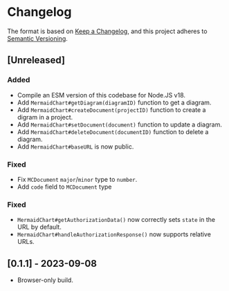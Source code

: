 # Changelog

The format is based on [Keep a Changelog](https://keepachangelog.com/en/1.0.0/),
and this project adheres to [Semantic Versioning](https://semver.org/spec/v2.0.0.html).

## [Unreleased]

### Added

- Compile an ESM version of this codebase for Node.JS v18.
- Add `MermaidChart#getDiagram(diagramID)` function to get a diagram.
- Add `MermaidChart#createDocument(projectID)` function to create a digram in a project.
- Add `MermaidChart#setDocument(document)` function to update a diagram.
- Add `MermaidChart#deleteDocument(documentID)` function to delete a diagram.
- Add `MermaidChart#baseURL` is now public.

### Fixed

- Fix `MCDocument` `major`/`minor` type to `number`.
- Add `code` field to `MCDocument` type

### Fixed

- `MermaidChart#getAuthorizationData()` now correctly sets `state` in the URL
  by default.
- `MermaidChart#handleAuthorizationResponse()` now supports relative URLs.

## [0.1.1] - 2023-09-08
- Browser-only build.
